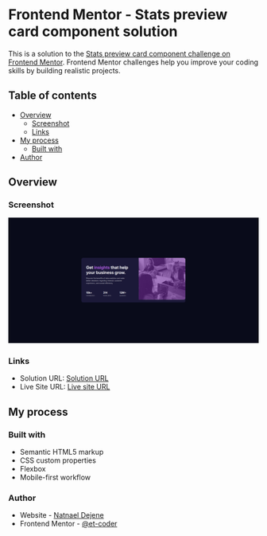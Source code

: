 # Frontend Mentor - Stats preview card component solution

This is a solution to the [Stats preview card component challenge on Frontend Mentor](https://www.frontendmentor.io/challenges/stats-preview-card-component-8JqbgoU62). Frontend Mentor challenges help you improve your coding skills by building realistic projects. 

## Table of contents

- [Overview](#overview)
  - [Screenshot](#screenshot)
  - [Links](#links)
- [My process](#my-process)
  - [Built with](#built-with)
- [Author](#author)

## Overview

### Screenshot

![](./images/Screenshot.png)

### Links

- Solution URL: [Solution URL](https://www.frontendmentor.io/solutions/stats-preview-card-W8ypqmjshs)
- Live Site URL: [Live site URL](https://et-coder.github.io/stats-preview-card/)

## My process

### Built with

- Semantic HTML5 markup
- CSS custom properties
- Flexbox
- Mobile-first workflow

### Author

- Website - [Natnael Dejene](https://github.com/et-coder)
- Frontend Mentor - [@et-coder](https://www.frontendmentor.io/profile/et-coder)


